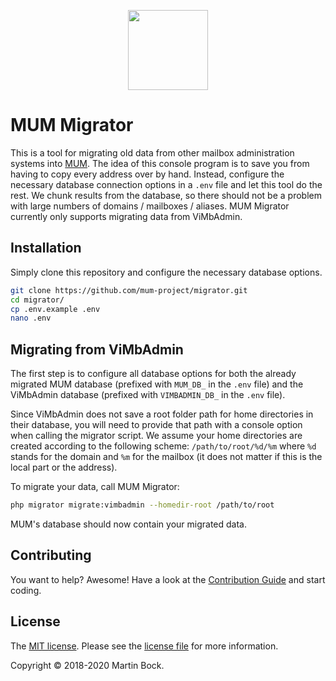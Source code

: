 <p align="center"><img src="https://mum-project.github.io/img/mum.svg" height="128"></p>

# MUM Migrator

This is a tool for migrating old data from other mailbox administration systems into [MUM](https://mum-project.github.io/docs/).
The idea of this console program is to save you from having to copy every address over by hand.
Instead, configure the necessary database connection options in a `.env` file and let this tool do the rest.
We chunk results from the database, so there should not be a problem with large numbers of domains / mailboxes / aliases.
MUM Migrator currently only supports migrating data from ViMbAdmin.

## Installation

Simply clone this repository and configure the necessary database options.

```bash
git clone https://github.com/mum-project/migrator.git
cd migrator/
cp .env.example .env
nano .env
```

## Migrating from ViMbAdmin

The first step is to configure all database options for both the already migrated MUM database (prefixed with `MUM_DB_`
in the `.env` file) and the ViMbAdmin database (prefixed with `VIMBADMIN_DB_` in the `.env` file).

Since ViMbAdmin does not save a root folder path for home directories in their database, you will need to provide
that path with a console option when calling the migrator script. We assume your home directories are created according
to the following scheme: `/path/to/root/%d/%m` where `%d` stands for the domain and `%m` for the mailbox (it does not
matter if this is the local part or the address).

To migrate your data, call MUM Migrator:

```bash
php migrator migrate:vimbadmin --homedir-root /path/to/root
```

MUM's database should now contain your migrated data.

## Contributing
You want to help? Awesome! Have a look at the [Contribution Guide](CONTRIBUTING.md) and start coding.

## License
The [MIT license](https://opensource.org/licenses/MIT). 
Please see the [license file](LICENSE.md) for more information.

Copyright &copy; 2018-2020 Martin Bock.
